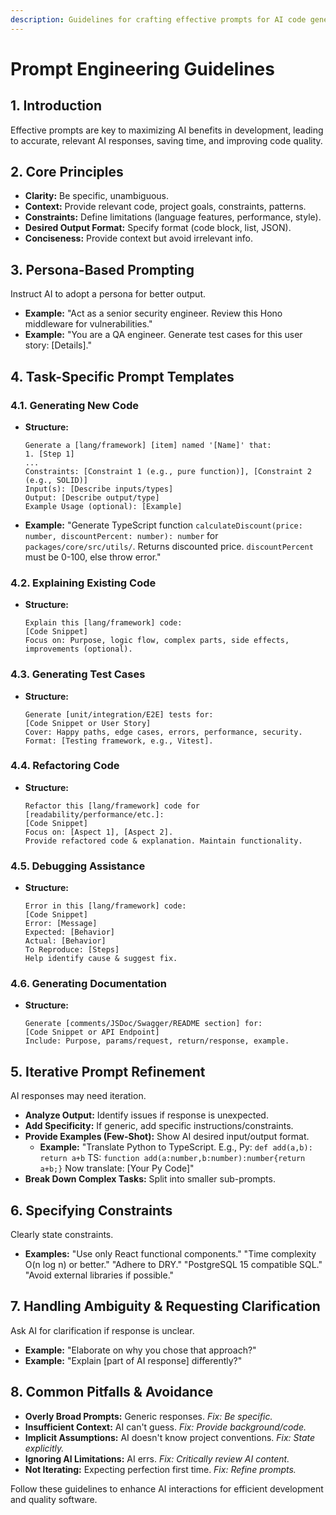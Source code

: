 ```yaml
---
description: Guidelines for crafting effective prompts for AI code generation, explanation, and analysis.
---
```


# Prompt Engineering Guidelines

## 1. Introduction
Effective prompts are key to maximizing AI benefits in development, leading to accurate, relevant AI responses, saving time, and improving code quality.

## 2. Core Principles
- **Clarity:** Be specific, unambiguous.
- **Context:** Provide relevant code, project goals, constraints, patterns.
- **Constraints:** Define limitations (language features, performance, style).
- **Desired Output Format:** Specify format (code block, list, JSON).
- **Conciseness:** Provide context but avoid irrelevant info.

## 3. Persona-Based Prompting
Instruct AI to adopt a persona for better output.
- **Example:** "Act as a senior security engineer. Review this Hono middleware for vulnerabilities."
- **Example:** "You are a QA engineer. Generate test cases for this user story: [Details]."

## 4. Task-Specific Prompt Templates

### 4.1. Generating New Code
- **Structure:**
  ```
  Generate a [lang/framework] [item] named '[Name]' that:
  1. [Step 1]
  ...
  Constraints: [Constraint 1 (e.g., pure function)], [Constraint 2 (e.g., SOLID)]
  Input(s): [Describe inputs/types]
  Output: [Describe output/type]
  Example Usage (optional): [Example]
  ```
- **Example:** "Generate TypeScript function `calculateDiscount(price: number, discountPercent: number): number` for `packages/core/src/utils/`. Returns discounted price. `discountPercent` must be 0-100, else throw error."

### 4.2. Explaining Existing Code
- **Structure:**
  ```
  Explain this [lang/framework] code:
  [Code Snippet]
  Focus on: Purpose, logic flow, complex parts, side effects, improvements (optional).
  ```

### 4.3. Generating Test Cases
- **Structure:**
  ```
  Generate [unit/integration/E2E] tests for:
  [Code Snippet or User Story]
  Cover: Happy paths, edge cases, errors, performance, security.
  Format: [Testing framework, e.g., Vitest].
  ```

### 4.4. Refactoring Code
- **Structure:**
  ```
  Refactor this [lang/framework] code for [readability/performance/etc.]:
  [Code Snippet]
  Focus on: [Aspect 1], [Aspect 2].
  Provide refactored code & explanation. Maintain functionality.
  ```

### 4.5. Debugging Assistance
- **Structure:**
  ```
  Error in this [lang/framework] code:
  [Code Snippet]
  Error: [Message]
  Expected: [Behavior]
  Actual: [Behavior]
  To Reproduce: [Steps]
  Help identify cause & suggest fix.
  ```

### 4.6. Generating Documentation
- **Structure:**
  ```
  Generate [comments/JSDoc/Swagger/README section] for:
  [Code Snippet or API Endpoint]
  Include: Purpose, params/request, return/response, example.
  ```

## 5. Iterative Prompt Refinement
AI responses may need iteration.
- **Analyze Output:** Identify issues if response is unexpected.
- **Add Specificity:** If generic, add specific instructions/constraints.
- **Provide Examples (Few-Shot):** Show AI desired input/output format.
  - **Example:** "Translate Python to TypeScript. E.g., Py: `def add(a,b): return a+b` TS: `function add(a:number,b:number):number{return a+b;}` Now translate: [Your Py Code]"
- **Break Down Complex Tasks:** Split into smaller sub-prompts.

## 6. Specifying Constraints
Clearly state constraints.
- **Examples:** "Use only React functional components." "Time complexity O(n log n) or better." "Adhere to DRY." "PostgreSQL 15 compatible SQL." "Avoid external libraries if possible."

## 7. Handling Ambiguity & Requesting Clarification
Ask AI for clarification if response is unclear.
- **Example:** "Elaborate on why you chose that approach?"
- **Example:** "Explain [part of AI response] differently?"

## 8. Common Pitfalls & Avoidance
- **Overly Broad Prompts:** Generic responses. *Fix: Be specific.*
- **Insufficient Context:** AI can't guess. *Fix: Provide background/code.*
- **Implicit Assumptions:** AI doesn't know project conventions. *Fix: State explicitly.*
- **Ignoring AI Limitations:** AI errs. *Fix: Critically review AI content.*
- **Not Iterating:** Expecting perfection first time. *Fix: Refine prompts.*

Follow these guidelines to enhance AI interactions for efficient development and quality software.
